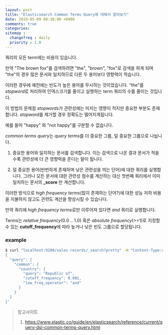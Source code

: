 ```yaml
---
layout: post
title: "Elasticsearch Common Terms Query에 대해서 알아보기"
date: 2019-05-09 00:38:00 +0900
comments: true
categories: 
sitemap :
  changefreq : daily
  priority : 1.0
---
```


쿼리의 모든 term에는 비용이 있습니다.

만약 "The brown fox"를 검색하려면 "the", "brown", "fox"로 검색을 하게 되며 "the"의 경우 많은 문서와 일치하므로 다른 두 용어보다 영향력이 적습니다.

이러한 경우에 예전에는 빈도가 높은 용어를 무시하는 것이었습니다. "the"를 *stopword*로 처리하여 인덱스크기를 줄이고 실행하는 term 쿼리의 수를 줄이는 것입니다.

이 방법의 문제점 *stopwords*가 관련성에는 미치는 영향이 적지만 중요한 부분도 존재합니다. *stopword*를 제거할 경우 정확도는 떨어지게됩니다.

예를 들어 "happy" 와 "not happy"를 구분할 수 없습니다.

*common terms query*는 *query terms*를 더 중요한 그룹, 덜 중요한 그룹으로 나뉩니다.

1. 중요한 용어와 일치하는 문서를 검색합니다. 이는 검색으로 나온 결과 문서가 적을 수록 관련성에 더 큰 영향력을 준다는 말이 됩니다.

2. 덜 중요한 용어(빈번하게 존재하며 낮은 관련성을 띄는 단어)에 대한 쿼리를 실행합니다.  그러나 모든 문서에 대한 관련성 점수를 계산하는 대신 첫번째 쿼리에서 이미 일치하는 문서의 **_score** 만 계산합니다.

이러한 방식으로 *high frequency terms*(많이 존재하는 단어?)에 대한 성능 저하 비용을 지불하지 않고도 관련도 계산을 향상시킬 수 있습니다.

만약 쿼리에 *high frequency terms*로만 이루어져 있다면 *and* 쿼리로 실행합니다.

Terms는 *relative frequency*(0.0 .. 1.0) 혹은 *absolute frequency*(>=1)로 지정할 수 있는 **cutoff_frequency**에 따라 높거나 낮은 빈도 그룹으로 할당됩니다.

### example
```bash
$ curl "localhost:9200/sales-records/_search?pretty" -H "Content-Type:application/json" -d '
{
  "query": {
    "common": {
      "country": {
        "query": "Republic of",
        "cutoff_frequency": 0.001,
        "low_freq_operator": "and"
      }
    }
  }
}'
```

> 참고사이트
> 1. https://www.elastic.co/guide/en/elasticsearch/reference/current/query-dsl-common-terms-query.html